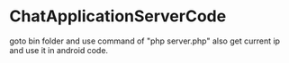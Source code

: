 # ChatApplicationServerCode


goto bin folder and use command of "php server.php"
also get current ip and use it in android code.
